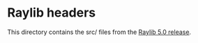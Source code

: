 # Raylib headers

This directory contains the src/ files from the [Raylib 5.0 release](https://github.com/raysan5/raylib/releases/tag/5.0).
